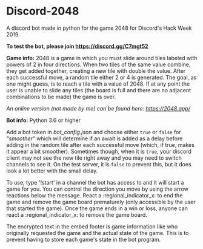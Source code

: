 # Discord-2048
A discord bot made in python for the game 2048 for Discord's Hack Week 2019.

**To test the bot, please join https://discord.gg/C7mgt52**


**Game info:**
2048 is a game in which you must slide around tiles labeled with powers of 2 in four directions. When two tiles of the same value combine, they get added together, creating a new tile with double the value. After each successful move, a random tile either 2 or 4 is generated. The goal, as one might guess, is to reach a tile with a value of 2048. If at any point the user is unable to slide any tiles (the board is full and there are no adjacent combinations to be made) the game is over.

*An online version (not made by me) can be found here: https://2048.app/*

**Bot info:**
Python 3.6 or higher

Add a bot token in *bot_config.json* and choose either `true` or `false` for *"smoother"* which will determine if an await is added as a delay before adding in the random tile after each successful move (which, if true, makes it appear a bit smoother). Sometimes though, when it is `true`, your discord client may not see the new tile right away and you may need to switch channels to see it. On the test server, it is `false` to prevent this, but it does look a lot better with the small delay.

To use, type '!start' in a channel the bot has access to and it will start a game for you. You can control the direction you move by using the arrow reactions below the message. React a :regional_indicator_x: to end the game and remove the game board prematurely (only accessible by the user that started the game). Once the game ends in a win or loss, anyone can react a :regional_indicator_x: to remove the game board.

The encrypted text in the embed footer is game information like who originally requested the game and the actual state of the game. This is to prevent having to store each game's state in the bot program.
